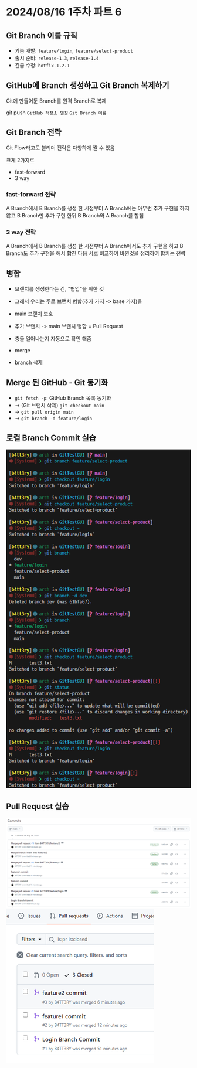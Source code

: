 # 2024/08/16 1주차 파트 6

## Git Branch 이름 규칙

- 기능 개발: `feature/login`, `feature/select-product`
- 출시 준비: `release-1.3`, `release-1.4`
- 긴급 수정: `hotfix-1.2.1`

## GitHub에 Branch 생성하고 Git Branch 복제하기

Git에 만들어둔 Branch를 원격 Branch로 복제

git push `GitHub 저장소 별칭` `Git Branch 이름`

## Git Branch 전략

Git Flow라고도 불리며 전략은 다양하게 짤 수 있음

크게 2가지로

- fast-forward
- 3 way

### fast-forward 전략

A Branch에서 B Branch를 생성 한 시점부터 A Branch에는 아무런 추가 구현을 하지 않고 B Branch만 추가 구현 한뒤 B Branch와 A Branch를 합침

### 3 way 전략

A Branch에서 B Branch를 생성 한 시점부터 A Branch에서도 추가 구현을 하고 B Branch도 추가 구현을 해서 합친 다음 서로 비교하여 바뀐것을 정리하여 합치는 전략

## 병합

- 브랜치를 생성한다는 건, "협업"을 위한 것
- 그래서 우리는 주로 브랜치 병합(추가 가지 -> base 가지)을 

- main 브랜치 보호
- 추가 브랜치 -> main 브랜치 병합 = Pull Request
- 충돌 일어나는지 자동으로 확인 해줌
- merge
- branch 삭제

## Merge 된 GitHub - Git 동기화

- `git fetch -p`: GitHub Branch 목록 동기화
- -> (Git 브랜치 삭제) `git checkout main`
- -> `git pull origin main`
- -> `git branch -d feature/login`

## 로컬 Branch Commit 실습

![로컬 브랜치 커밋 실습한 터미널](local-branch-commit.png)

## Pull Request 실습

![pr 한 commit](pr.png)
![pr 페이지](pr-2.png)

